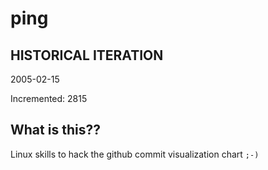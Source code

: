 # ping

## HISTORICAL ITERATION
2005-02-15

Incremented: 2815

## What is this?? 
Linux skills to hack the github commit visualization chart `;-)`
